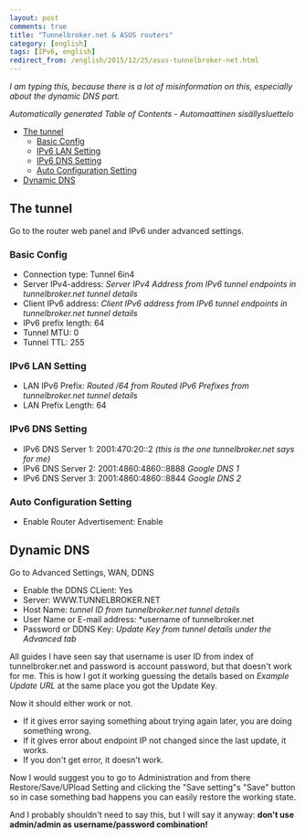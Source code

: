 ```yaml
---
layout: post
comments: true
title: "Tunnelbroker.net & ASUS routers"
category: [english]
tags: [IPv6, english]
redirect_from: /english/2015/12/25/asus-tunnelbroker-net.html
---
```


_I am typing this, because there is a lot of misinformation on this,
especially about the dynamic DNS part._

<!-- editorconfig-checker-disable -->
<!-- prettier-ignore-start -->

<!-- START doctoc generated TOC please keep comment here to allow auto update -->
<!-- DON'T EDIT THIS SECTION, INSTEAD RE-RUN doctoc TO UPDATE -->
_Automatically generated Table of Contents - Automaattinen sisällysluettelo_

- [The tunnel](#the-tunnel)
  - [Basic Config](#basic-config)
  - [IPv6 LAN Setting](#ipv6-lan-setting)
  - [IPv6 DNS Setting](#ipv6-dns-setting)
  - [Auto Configuration Setting](#auto-configuration-setting)
- [Dynamic DNS](#dynamic-dns)

<!-- END doctoc generated TOC please keep comment here to allow auto update -->

<!-- prettier-ignore-end -->
<!-- editorconfig-checker-enable -->

## The tunnel

Go to the router web panel and IPv6 under advanced settings.

### Basic Config

- Connection type: Tunnel 6in4
- Server IPv4-address: _Server IPv4 Address from IPv6 tunnel endpoints in
  tunnelbroker.net tunnel details_
- Client IPv6 address: _Client IPv6 address from IPv6 tunnel endpoints in
  tunnelbroker.net tunnel details_
- IPv6 prefix length: 64
- Tunnel MTU: 0
- Tunnel TTL: 255

### IPv6 LAN Setting

- LAN IPv6 Prefix: _Routed /64 from Routed IPv6 Prefixes from
  tunnelbroker.net tunnel details_
- LAN Prefix Length: 64

### IPv6 DNS Setting

- IPv6 DNS Server 1: 2001:470:20::2 _(this is the one tunnelbroker.net
  says for me)_
- IPv6 DNS Server 2: 2001:4860:4860::8888 _Google DNS 1_
- IPv6 DNS Server 3: 2001:4860:4860::8844 _Google DNS 2_

### Auto Configuration Setting

- Enable Router Advertisement: Enable

## Dynamic DNS

Go to Advanced Settings, WAN, DDNS

- Enable the DDNS CLient: Yes
- Server: WWW.TUNNELBROKER.NET
- Host Name: _tunnel ID from tunnelbroker.net tunnel details_
- User Name or E-mail address: \*username of tunnelbroker.net
- Password or DDNS Key: _Update Key from tunnel details under the Advanced
  tab_

All guides I have seen say that username is user ID from index of
tunnelbroker.net and password is account password, but that doesn't work
for me. This is how I got it working guessing the details based on
_Example Update URL_ at the same place you got the Update Key.

Now it should either work or not.

- If it gives error saying something about trying again later, you are
  doing something wrong.
- If it gives error about endpoint IP not changed since the last update,
  it works.
- If you don't get error, it doesn't work.

Now I would suggest you to go to Administration and from there
Restore/Save/UPload Setting and clicking the "Save setting"s "Save" button
so in case something bad happens you can easily restore the working state.

And I probably shouldn't need to say this, but I will say it
anyway: **don't use admin/admin as username/password combination!**
